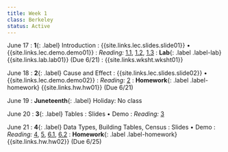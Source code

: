 ```yaml
---
title: Week 1
class: Berkeley
status: Active
---
```


June 17
: **1**{: .label} Introduction
    : {{site.links.lec.slides.slide01}} &#8226; {{site.links.lec.demo.demo01}}
: _Reading:_ [1.1](https://inferentialthinking.com/chapters/01/1/intro.html), [1.2](https://inferentialthinking.com/chapters/01/2/why-data-science.html), [1.3](https://inferentialthinking.com/chapters/01/3/Plotting_the_Classics.html)
: **Lab**{: .label .label-lab} {{site.links.lab.lab01}} (Due 6/21)
    : {{site.links.wksht.wksht01}}


June 18
: **2**{: .label} Cause and Effect
    : {{site.links.lec.slides.slide02}} &#8226; {{site.links.lec.demo.demo02}}
: _Reading:_ [2](https://inferentialthinking.com/chapters/02/causality-and-experiments.html)
: **Homework**{: .label .label-homework} {{site.links.hw.hw01}} (Due 6/21)

June 19
: **Juneteenth**{: .label} Holiday: No class

June 20
: **3**{: .label} Tables
    : Slides &#8226; Demo
: _Reading:_ [3](https://inferentialthinking.com/chapters/03/programming-in-python.html)

June 21
: **4**{: .label} Data Types, Building Tables, Census
    : Slides &#8226; Demo
: _Reading:_ [4](https://inferentialthinking.com/chapters/04/Data_Types.html), [5](https://inferentialthinking.com/chapters/05/Sequences.html), [6.1](https://inferentialthinking.com/chapters/06/1/Sorting_Rows.html), [6.2](https://inferentialthinking.com/chapters/06/2/Selecting_Rows.html)
: **Homework**{: .label .label-homework} {{site.links.hw.hw02}} (Due 6/25)
